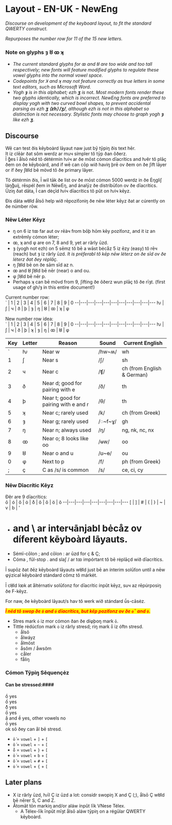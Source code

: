 # Layout - EN-UK - NewEng
_Discourse on development of the keyboard layout, to fit the standard QWERTY construct._  

_Repurposes the number row for 11 of the 15 new letters._  

### Note on glyphs ȝ ȣ ꝏ ʞ
* _The current standard glyphs for ꝏ and ȣ are too wide and too tall respectively; new fonts will feature modified glyphs to regulate these vowel glyphs into the normal vowel space._  
* _Codepoints for Ʞ and ʞ may not feature correctly as true letters in some text editors, such as Microsoft Word._
* _Yogh **ȝ** is in this alphabet; ezh **ʒ** is_ not. _Most modern fonts render these two glyphs identically, which is incorrect. NewEng fonts are preferred to display yogh with two curved bowl shapes, to prevent accidental parsing as ezh **ʒ ⟨zh⟩ /ʒ/**, although ezh is not in this alphabet so distinction is not necessary. Stylistic fonts may choose to graph yogh **ȝ** like ezh **ʒ**._

## Discourse ##

Wē can test ðis kēyboàrd lāyaut naw just bȳ tȳpiŋ ðis text hēr.  
It iz clēàr ðat sôm werdz ar muч símpler tŏ tȳp ðan ôðerz.  
Ī g̊es ī ǻlsō nēd tŏ dėtérmin ƕiч ar ðe mōst cómon dīacrítics and ƕĕr tŏ plāç ðem on ðe kēyboàrd, and if wē can cōp wið haviŋ þrē ov ðem on ðe ʃift lāyer or if ðey ʃȣld bē mövd tŏ ðe primary lāyer.  

Tŏ dėtérmin ðis, Ī wil tāk ðe list ov ðe mōst cómon 5000 werdz in ðe Ėŋgliʃ láŋg̊uij, rēspél ðem in NēwEŋ, and ánalȳz ðe distribūťon ov ðe dīacrítics. Ūziŋ ðat dāta, Ī can dėçīd ƕiч dīacrítics tŏ pŭt on ƕiч kēyz.  

Ðis dāta wȣld ǻlsō help wið rēpozíťoniŋ ðe nēw léter kēyz ðat ar cúrently on ðe númber rōw.

### Nēw Léter Kēyz ###
* ŋ on 6 iz tꝏ far aut ov rēàч from bōþ hōm kēy pozíťonz, and it iz an extrēmly cómon léter; 
* ꝏ, ʞ and φ are on 7, 8 and 9, yet ar rărly ūzd.
* ȝ (yogh not ezh) on 5 sēmz tŏ bē a wāst bėcåz 5 iz ēzy (easy) tŏ rēч (reach) but ȝ iz rărly ūzd. 
_It is préferabl tŏ kēp nēw léterz on ðe sīd ov ðe léterz ðat ðey rėplāç._
* ŋ ʃȣld bē on ðe sām sīd az n.
* ꝏ and ȣ ʃȣld bē nēr (near) o and ou.
* φ ʃȣld bē nēr p.
* Perhaps ʞ can bē mövd from 9, ʃifting ðe ôðerz wun plāç tŏ ðe rīȝt. (first usage of gh/ȝ in this entire document!)

Current number row:  
\` | 1 | 2 | 3 | 4 | 5 | 6 | 7 | 8 | 9 | 0 
--|---|---|---|---|---|---|---|---|---|---
ƕ | ʃ | ч | ð | þ | ȝ | ŋ | ȣ | ꝏ | ʞ | φ  

New number row idea:  
\` | 1 | 2 | 3 | 4 | 5 | 6 | 7 | 8 | 9 | 0 
--|---|---|---|---|---|---|---|---|---|---
ƕ | ʃ | ч | ð | þ | ʞ | ȝ | ŋ | ꝏ | ȣ | φ  


Key | Letter | Reason | Sound | Current English
----|--------|--------|-------|----------------
\`   | ƕ      | Near w | /hw~ʍ/ | wh
1   | ʃ      | Near s | /ʃ/ | sh
2   | ч      | Near c | /ʧ/ | ch (from English & German)
3   | ð      | Near d; good for pairing with e | /ð/ | th
4   | þ      | Near t; good for pairing with e and r | /θ/ | th
5   | ʞ      | Near c; rarely used | /k/ | ch (from Greek)
6   | ȝ      | Near g; rarely used | /◌\~f\~ɣ/ | gh
7   | ŋ      | Near n; always used | /ŋ/ | ng, nk, nc, nx
8   | ꝏ      | Near o; 8 looks like oo | /ʉw/ | oo
9   | ȣ      | Near o and u | /ʊ~ɵ/ | ou
0   | φ      | Next to p | /f/ | ph (from Greek)
;   | ç      | C as /s/ is common | /s/ | ce, ci, cy

### Nēw Dīacrític Kēyz ###

Ðĕr are 9 dīacrítics:  
ō | ó | ŏ | ȯ | o̊ | ô | ǒ | ö | õ 
--|---|---|---|---|---|---|---|---
[ | ] | # | { | } | ~ | v | b | ' 

* # and \\ ar interчānjabl bėcåz ov díferent kēyboàrd lāyauts.
* Sémï-cōlon ; and cōlon : ar ūzd for ç & Ç;
* Cóma , fŭl-stop . and slaʃ / ar tꝏ impórtant tŏ bē rėplāçd wið dīacrítics.

Ī supōz ðat ðēz kēyboàrd lāyauts wȣld just bē an ínterim solūťon untíl a nēw φýzical kēyboàrd stándard cômz tŏ márkėt.  

Ī cȣld lꝏk at åltérnativ solūťonz for dīacrític ínpŭt kēyz, suч az rēpúrposiŋ ðe F-kēyz.  

For naw, ðe kēyboàrd lāyaut/s hav tŏ werk wið stándard ū́s-cāsėz.  

<mark style="color:red;">_**Ī nēd tŏ swop ðe `ō` and `ó` dīacrítics, but kēp pozíťonz ov ðe `o̊` and `ȯ`.**_</mark>  
* Stres mark `ó` iz mor cómon ðan ðe díφþoŋ mark `ō`.
* Tittle rėdúcťon mark `ȯ` iz rărly stresd; riŋ mark `o̊` iz óftn stresd.
  * ǻlsō
  * ǻlwáyz
  * ǻlmōst
  * ǻsŏm / ǻwsŏm
  * cǻler
  * fǻliŋ

### Cómon Tȳpiŋ Sēquençėz ###

#### Can be stressed:####
ṓ yes  
ố yes  
o̊́ yes  
ö́ yes  
ắ and ĕ́ yes, other vowels no  
ȯ́ yes  
ok sō ðey can ål bē stresd.  


* `ṓ` = `vowel` + `]` + `[`  
* `ố` = `vowel` + `~` + `[`  
* `o̊́` = `vowel` + `}` + `[` 
* `ö́` = `vowel` + `b` + `[`  
* `ŏ́` = `vowel` + `#` + `[`  
* `ȯ́` = `vowel` + `{` + `[`  

## Later plans ##

* X iz rărly ūzd, ƕīl Ç iz ūzd a lot: consídr swopiŋ X and Ç (;), ǻlsō Ç wȣld bē nērer S, C and Z.
* Ǻtomāt tōn markiŋ and/or aláw ínpŭt līk VNese Télex.
  * A Télex-līk īnpŭt mīȝt ǻlsō aláw tȳpiŋ on a régūlar QWERTY kēyboàrd.

